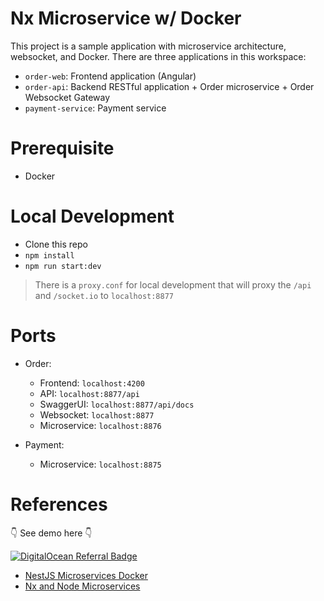 # Nx Microservice w/ Docker

This project is a sample application with microservice architecture, websocket, and Docker. There are three applications in this workspace:

- `order-web`: Frontend application (Angular)
- `order-api`: Backend RESTful application + Order microservice + Order Websocket Gateway
- `payment-service`: Payment service

# Prerequisite

- Docker

# Local Development

- Clone this repo
- `npm install`
- `npm run start:dev`

> There is a `proxy.conf` for local development that will proxy the `/api` and `/socket.io` to `localhost:8877`

# Ports

- Order:

  - Frontend: `localhost:4200`
  - API: `localhost:8877/api`
  - SwaggerUI: `localhost:8877/api/docs`
  - Websocket: `localhost:8877`
  - Microservice: `localhost:8876`

- Payment:
  - Microservice: `localhost:8875`

# References

👇 See demo here 👇

[![DigitalOcean Referral Badge](https://web-platforms.sfo2.cdn.digitaloceanspaces.com/WWW/Badge%201.svg)](http://147.182.253.160:8080/dashboard)

- [NestJS Microservices Docker](https://github.com/alibghz/nestjs-microservices-docker)
- [Nx and Node Microservices](https://blog.nrwl.io/nx-and-node-microservices-b6df3cd1bad6)
